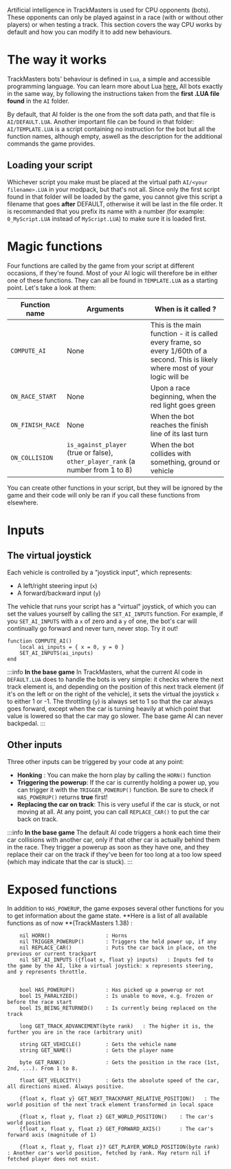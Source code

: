 <!-- TITLE:Create AIs -->

Artificial intelligence in TrackMasters is used for CPU opponents (bots). These opponents can only be played against in a race (with or without other players) or when testing a track.
This section covers the way CPU works by default and how you can modify it to add new behaviours.

# The way it works
TrackMasters bots' behaviour is defined in `Lua`, a simple and accessible programming language. You can learn more about Lua [here.](https://www.lua.org/pil/1.html)
All bots exactly in the same way, by following the instructions taken from the **first .LUA file found** in the `AI` folder.

By default, that AI folder is the one from the soft data path, and that file is `AI/DEFAULT.LUA`.
Another important file can be found in that folder: `AI/TEMPLATE.LUA` is a script containing no instruction for the bot but all the function names, although empty, aswell as the description for the additional commands the game provides.
## Loading your script
Whichever script you make must be placed at the virtual path `AI/<your filename>.LUA` in your modpack, but that's not all.
Since only the first script found in that folder will be loaded by the game, you cannot give this script a filename that goes **after** DEFAULT, otherwise it will be last in the file order.
It is recommanded that you prefix its name with a number (for example:  `0_MyScript.LUA`  instead of `MyScript.LUA`) to make sure it is loaded first.
# Magic functions
Four functions are called by the game from your script at different occasions, if they're found. Most of your AI logic will therefore be in either one of these functions. They can all be found in `TEMPLATE.LUA` as a starting point. 
Let's take a look at them:

| Function name | Arguments | When is it called ? |
| -------- | -------- | --------- |
| `COMPUTE_AI`   | None  | This is the main function - it is called every frame, so every 1/60th of a second. This is likely where most of your logic will be | 
| `ON_RACE_START`   |  None  | Upon a race beginning, when the red light goes green     | 
| `ON_FINISH_RACE`   | None  | When the bot reaches the finish line of its last turn     | 
| `ON_COLLISION`   | `is_against_player` (true or false),  `other_player_rank` (a number from 1 to 8)  | When the bot collides with something, ground or vehicle     | 

You can create other functions in your script, but they will be ignored by the game and their code will only be ran if you call these functions from elsewhere.
# Inputs
## The virtual joystick
Each vehicle is controlled by a "joystick input", which represents:
* A left/right steering input (`x`)
* A forward/backward input (`y`)

The vehicle that runs your script has a "virtual" joystick, of which you can set the values yourself by calling the `SET_AI_INPUTS` function.
For example, if you `SET_AI_INPUTS` with a `x` of zero and a `y` of one, the bot's car will continually go forward and never turn, never stop. Try it out!

```
function COMPUTE_AI()
    local ai_inputs = { x = 0, y = 0 }
    SET_AI_INPUTS(ai_inputs)
end
```

:::info
	**In the base game**
	In TrackMasters, what the current AI code in `DEFAULT.LUA` does to handle the bots is very simple: it checks where the next track element is, and depending on the position of this next track element (if it's on the left or on the right of the vehicle), it sets the virtual the joystick `x` to either 1 or -1. The throttling (`y`) is always set to 1 so that the car always goes forward, except when the car is turning heavily at which point that value is lowered so that the car may go slower. The base game AI can never backpedal.
:::

## Other inputs
Three other inputs can be triggered by your code at any point:
* **Honking** : You can make the horn play by calling the `HORN()` function
* **Triggering the powerup**: If the car is currently holding a power up, you can trigger it with the `TRIGGER_POWERUP()` function. Be sure to check if `HAS_POWERUP()` returns **true** first!
* **Replacing the car on track**: This is very useful if the car is stuck, or not moving at all. At any point, you can call `REPLACE_CAR()` to put the car back on track.

:::info
	**In the base game**
	The default AI code triggers a honk each time their car collisions with another car, only if that other car is actually behind them in the race. They trigger a powerup as soon as they have one, and they replace their car on the track if they've been for too long at a too low speed (which may indicate that the car is stuck).
:::

# Exposed functions
In addition to  `HAS_POWERUP`, the game exposes several other functions for you to get information about the game state. 
**Here is a list of all available functions as of now **(TrackMasters 1.38) :

```	nil LOG(string text)		: Logs to logs/AI_LUA.LOG					
    nil HORN()                  : Horns
    nil TRIGGER_POWERUP()       : Triggers the held power up, if any  
    nil REPLACE_CAR()           : Puts the car back in place, on the previous or current trackpart
    nil SET_AI_INPUTS ({float x, float y} inputs)   : Inputs fed to the game by the AI, like a virtual joystick: x represents steering, and y represents throttle.
    
    
    bool HAS_POWERUP()          : Has picked up a powerup or not
    bool IS_PARALYZED()         : Is unable to move, e.g. frozen or before the race start
    bool IS_BEING_RETURNED()    : Is currently being replaced on the track    
    
    long GET_TRACK_ADVANCEMENT(byte rank)   : The higher it is, the further you are in the race (arbitrary unit)
    
    string GET_VEHICLE()        : Gets the vehicle name
    string GET_NAME()           : Gets the player name
    
    byte GET_RANK()             : Gets the position in the race (1st, 2nd, ...). From 1 to 8.
	
	float GET_VELOCITY()        : Gets the absolute speed of the car, all directions mixed. Always positive.
    
    {float x, float y} GET_NEXT_TRACKPART_RELATIVE_POSITION()   : The world position of the next track element transformed in local space
    
    {float x, float y, float z} GET_WORLD_POSITION()    : The car's world position            
    {float x, float y, float z} GET_FORWARD_AXIS()      : The car's forward axis (magnitude of 1)

    {float x, float y, float z}? GET_PLAYER_WORLD_POSITION(byte rank)   : Another car's world position, fetched by rank. May return nil if fetched player does not exist.
```